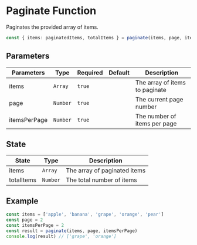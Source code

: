 # Paginate Function

Paginates the provided array of items.

```typescript
const { items: paginatedItems, totalItems } = paginate(items, page, itemsPerPage)
```

## Parameters

| Parameters | Type | Required | Default | Description |
| ---------- | ---- | -------- | ------- | ----------- |
| items | `Array` | `true` | | The array of items to paginate |
| page | `Number` | `true` | | The current page number |
| itemsPerPage | `Number` | `true` | | The number of items per page |

## State

| State | Type | Description |
| ----- | ---- | ----------- |
| items | `Array` | The array of paginated items |
| totalItems | `Number` | The total number of items |

## Example

```typescript
const items = ['apple', 'banana', 'grape', 'orange', 'pear']
const page = 2
const itemsPerPage = 2
const result = paginate(items, page, itemsPerPage)
console.log(result) // ['grape', 'orange']
```
